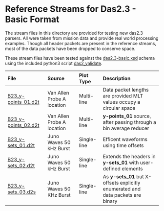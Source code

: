 # Reference Streams for Das2.3 - Basic Format

The stream files in this directory are provided for testing new das2.3 parsers.  All 
were taken from mission data and provide real world processing examples.  Though 
all header packets are present in the reference streams, most of the data packets
have been dropped to conserve space.

These stream files have been tested against the [das2.3-basic.xsd](../das2.3-basic.xsd)
schema using the included python3 script [das2_validate](../scripts/das2_validate).

| File                | Source                      | Plot Type  | Description    |
| :------------------ | :-------------------------- | :--------- | :------------- |
| [B23_y-points_01.d2t](B23_y-points_01.d2t) | Van Allen Probe A location  | Multi-line | Data packet lengths are provided MLT values occupy a circular space |
| [B23_y-points_02.d2t](B23_y-points_02.d2t) | Van Allen Probe A location  | Multi-line | **y-points_01** source, after passing through a bin average reducer |
| [B23_y-sets_01.d2t](B23_y-points_02.d2t)   | Juno Waves 50 kHz Burst     | Single-line| Efficent waveforms using time offsets |
| [B23_y-sets_02.d2t](B23_y-sets_02.d2t)     | Juno Waves 50 kHz Burst     | Single-line| Extends the headers in **y-sets_01** with user-defined elements |
| [B23_y-sets_03.d2s](B23_y-points_01.d2t)   | Juno Waves 50 KHz Burst     | Single-line| As **y-sets_01** but X-offsets explicitly enumerated and <br> data packets are binary |


